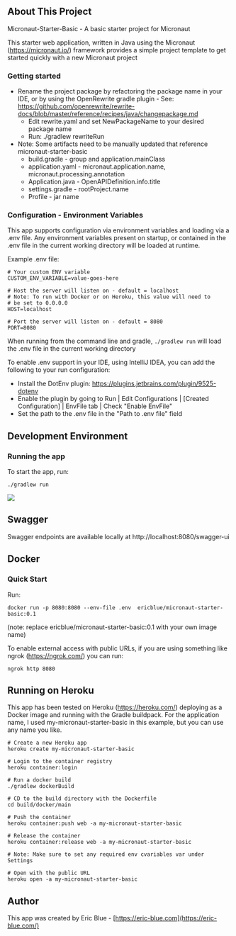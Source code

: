 ## About This Project

Micronaut-Starter-Basic - A basic starter project for Micronaut

This starter web application, written in Java using the Micronaut (https://micronaut.io/) framework provides a simple project template to get started quickly with a new Micronaut project


### Getting started

* Rename the project package by refactoring the package name in your IDE, or by using the OpenRewrite gradle plugin - See: https://github.com/openrewrite/rewrite-docs/blob/master/reference/recipes/java/changepackage.md
  - Edit rewrite.yaml and set NewPackageName to your desired package name
  - Run: ./gradlew rewriteRun
* Note: Some artifacts need to be manually updated that reference micronaut-starter-basic
  - build.gradle - group and application.mainClass
  - application.yaml - micronaut.application.name, micronaut.processing.annotation 
  - Application.java - OpenAPIDefinition.info.title
  - settings.gradle - rootProject.name
  - Profile - jar name
  

### Configuration - Environment Variables

This app supports configuration via environment variables and loading via a .env file. Any environment variables present on startup, or contained in the .env file in the current working directory will be loaded at runtime.

Example .env file:

```
# Your custom ENV variable
CUSTOM_ENV_VARIABLE=value-goes-here

# Host the server will listen on - default = localhost
# Note: To run with Docker or on Heroku, this value will need to 
# be set to 0.0.0.0 
HOST=localhost

# Port the server will listen on - default = 8080
PORT=8080
```

When running from the command line and gradle, ```./gradlew run``` will load the .env file in the current working directory

To enable .env support in your IDE, using IntelliJ IDEA, you can add the following to your run configuration:

- Install the DotEnv plugin: https://plugins.jetbrains.com/plugin/9525-dotenv
- Enable the plugin by going to Run | Edit Configurations | [Created Configuration] | EnvFile tab | Check "Enable EnvFile"
- Set the path to the .env file in the "Path to .env file" field


## Development Environment

### Running the app

To start the app, run:

```
./gradlew run
```

![](https://eric-blue.com/micronaut-starter-basic/gradle_run.jpg)

## Swagger

Swagger endpoints are available locally at http://localhost:8080/swagger-ui


## Docker


### Quick Start

Run:

```
docker run -p 8080:8080 --env-file .env  ericblue/micronaut-starter-basic:0.1
```
(note: replace ericblue/micronaut-starter-basic:0.1 with your own image name)

To enable external access with public URLs, if you are using something like ngrok (https://ngrok.com/) you can run:

```
ngrok http 8080
```

## Running on Heroku

This app has been tested on Heroku (https://heroku.com/) deploying as a Docker image and running with the Gradle buildpack.
For the application name, I used my-micronaut-starter-basic in this example, but you can use any name you like.
```
# Create a new Heroku app
heroku create my-micronaut-starter-basic

# Login to the container registry
heroku container:login

# Run a docker build
./gradlew dockerBuild

# CD to the build directory with the Dockerfile
cd build/docker/main

# Push the container
heroku container:push web -a my-micronaut-starter-basic

# Release the container
heroku container:release web -a my-micronaut-starter-basic

# Note: Make sure to set any required env cvariables var under Settings

# Open with the public URL
heroku open -a my-micronaut-starter-basic
```

## Author

This app was created by Eric Blue - [https://eric-blue.com](https://eric-blue.com/)

